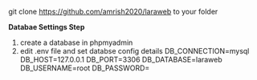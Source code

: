 git clone https://github.com/amrish2020/laraweb to your folder

<b>Databae Settings Step</b>
1) create a database in phpmyadmin
2) edit .env file and set databse config details
DB_CONNECTION=mysql
DB_HOST=127.0.0.1
DB_PORT=3306
DB_DATABASE=laraweb
DB_USERNAME=root
DB_PASSWORD=

